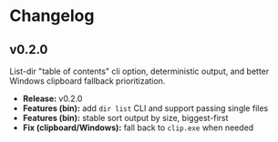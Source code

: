 # Changelog

## v0.2.0

List-dir "table of contents" cli option, deterministic output, and better Windows clipboard fallback prioritization.

- **Release:** v0.2.0
- **Features (bin):** add `dir list` CLI and support passing single files
- **Features (bin):** stable sort output by size, biggest-first
- **Fix (clipboard/Windows):** fall back to `clip.exe` when needed
